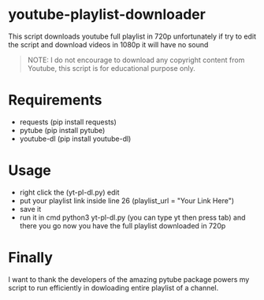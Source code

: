 # youtube-playlist-downloader
This script downloads youtube full playlist in 720p 
unfortunately if try to edit the script and download videos in 1080p it will have no sound

> NOTE: I do not encourage to download any copyright content from Youtube, this script is for educational purpose only.


# Requirements
<ul>
<li>requests (pip install requests)</li>
<li>pytube (pip install pytube)</li>
<li>youtube-dl (pip install youtube-dl)</li>
</ul>

# Usage
<ul>
    <li>right click the (yt-pl-dl.py) edit </li>
    <li>put your playlist link inside line 26 (playlist_url = "Your Link Here") </li>
    <li>save it</li>
    <li>run it in cmd python3 yt-pl-dl.py (you can type yt then press tab) and there you go now you have the full playlist downloaded in 720p</li>
</ul>


# Finally
I want to thank the developers of the amazing pytube package powers my script to run efficiently in dowloading entire playlist of a channel.

